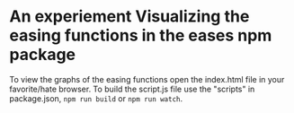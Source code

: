 # An experiement Visualizing the easing functions in the eases npm package
To view the graphs of the easing functions open the index.html
file in your favorite/hate browser.
To build the script.js file use the "scripts" in package.json, ``npm run
build`` or ``npm run watch``.
